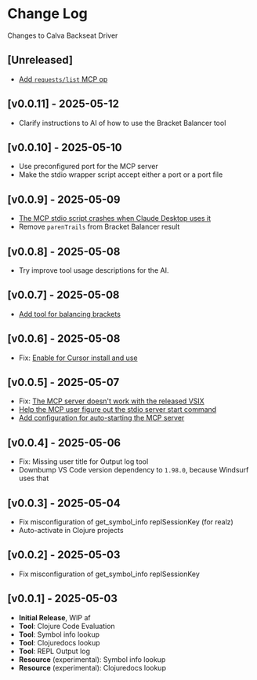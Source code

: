 # Change Log

Changes to Calva Backseat Driver

## [Unreleased]

- [Add `requests/list` MCP op](https://github.com/BetterThanTomorrow/calva-backseat-driver/issues/9)

## [v0.0.11] - 2025-05-12

- Clarify instructions to AI of how to use the Bracket Balancer tool

## [v0.0.10] - 2025-05-10

- Use preconfigured port for the MCP server
- Make the stdio wrapper script accept either a port or a port file

## [v0.0.9] - 2025-05-09

- [The MCP stdio script crashes when Claude Desktop uses it](https://github.com/BetterThanTomorrow/calva-backseat-driver/issues/7)
- Remove `parenTrails` from Bracket Balancer result

## [v0.0.8] - 2025-05-08

- Try improve tool usage descriptions for the AI.

## [v0.0.7] - 2025-05-08

- [Add tool for balancing brackets](https://github.com/BetterThanTomorrow/calva-backseat-driver/issues/6)

## [v0.0.6] - 2025-05-08

- Fix: [Enable for Cursor install and use](https://github.com/BetterThanTomorrow/calva-backseat-driver/issues/5)

## [v0.0.5] - 2025-05-07

- Fix: [The MCP server doesn't work with the released VSIX](https://github.com/BetterThanTomorrow/calva-backseat-driver/issues/2)
- [Help the MCP user figure out the stdio server start command](https://github.com/BetterThanTomorrow/calva-backseat-driver/issues/3)
- [Add configuration for auto-starting the MCP server](https://github.com/BetterThanTomorrow/calva-backseat-driver/issues/4)

## [v0.0.4] - 2025-05-06

- Fix: Missing user title for Output log tool
- Downbump VS Code version dependency to `1.98.0`, because Windsurf uses that

## [v0.0.3] - 2025-05-04

- Fix misconfiguration of get_symbol_info replSessionKey (for realz)
- Auto-activate in Clojure projects

## [v0.0.2] - 2025-05-03

- Fix misconfiguration of get_symbol_info replSessionKey

## [v0.0.1] - 2025-05-03

- **Initial Release**, WIP af
- **Tool**: Clojure Code Evaluation
- **Tool**: Symbol info lookup
- **Tool**: Clojuredocs lookup
- **Tool**: REPL Output log
- **Resource** (experimental): Symbol info lookup
- **Resource** (experimental): Clojuredocs lookup
